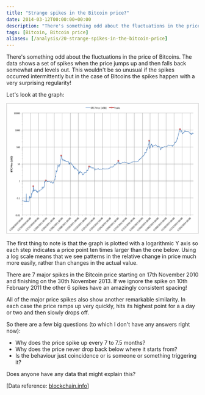 ```yaml
---
title: "Strange spikes in the Bitcoin price?"
date: 2014-03-12T00:00:00+00:00
description: "There's something odd about the fluctuations in the price of Bitcoins.  The data shows a set of spikes when the price jumps up and then falls back somewhat and levels out.  This wouldn't be so unusual if the spikes occurred intermittently but in the case of Bitcoins the spikes happen with a very surprising regularity!"
tags: [Bitcoin, Bitcoin price]
aliases: [/analysis/20-strange-spikes-in-the-bitcoin-price]
---
```

There's something odd about the fluctuations in the price of Bitcoins.
The data shows a set of spikes when the price jumps up and then falls
back somewhat and levels out.  This wouldn't be so unusual if the spikes
occurred intermittently but in the case of Bitcoins the spikes happen
with a very surprising regularity!

Let's look at the graph:

![20140312 BTC Price](./20140312_BTC_Price.png)

The first thing to note is that the graph is plotted with a logarithmic
Y axis so each step indicates a price point ten times larger than the
one below.  Using a log scale means that we see patterns in the relative
change in price much more easily, rather than changes in the actual
value.

There are 7 major spikes in the Bitcoin price starting on 17th November
2010 and finishing on the 30th November 2013.  If we ignore the spike on
10th February 2011 the other 6 spikes have an amazingly consistent
spacing!

All of the major price spikes also show another remarkable similarity.
In each case the price ramps up very quickly, hits its highest point for
a a day or two and then slowly drops off.

So there are a few big questions (to which I don't have any answers
right now):

- Why does the price spike up every 7 to 7.5 months?
- Why does the price never drop back below where it starts from?
- Is the behaviour just coincidence or is someone or something
  triggering it?

Does anyone have any data that might explain this?

\[Data reference: [blockchain.info](http://blockchain.info)\]
